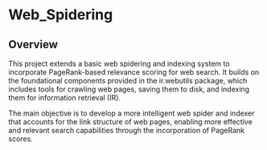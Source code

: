 # Web_Spidering

## Overview
This project extends a basic web spidering and indexing system to incorporate PageRank-based relevance scoring for web search. It builds on the foundational components provided in the ir.webutils package, which includes tools for crawling web pages, saving them to disk, and indexing them for information retrieval (IR).

The main objective is to develop a more intelligent web spider and indexer that accounts for the link structure of web pages, enabling more effective and relevant search capabilities through the incorporation of PageRank scores.